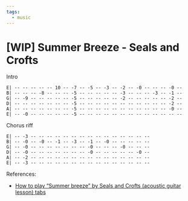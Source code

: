 ```yaml
---
tags:
  - music
---
```


# [WIP] Summer Breeze - Seals and Crofts

Intro<br>
```
E| -- -- -- -- -- 10 -- -7 -- -5 -- -3 -- -2 -- -0 -- -- -- -0 --
B| -- -- -- -8 -- -- -- -5 -- -- -- -- -- -3 -- -- -- -3 -- -1 --
G| -- -9 -- -- -- -- -- -5 -- -- -- -- -- -2 -- -- -- -- -- -2 --
D| -- -- -- -- -- -- -- -5 -- -- -- -- -- -- -- -- -- -- -- -2 --
A| -- -- -- -- -- -- -- -5 -- -- -- -- -- -- -- -- -- -- -- -0 --
E| -- -0 -- -- -- -- -- -5 -- -- -- -- -- -- -- -- -- -- -- -- --
```

Chorus riff<br>
```
E| -- -3 -- -- -- -- -- -- -- -- -- -- -- -- -- -- -- 
B| -- -0 -- -0 -- -1 -- -3 -- -1 -- -0 -- -- -- -- -- 
G| -- -0 -- -- -- -- -- -- -- -0 -- -- -- -0 -- -- -- 
D| -- -0 -- -- -- -- -- -- -- -0 -- -- -- -- -- -0 -- 
A| -- -2 -- -- -- -- -- -- -- -- -- -- -- -- -- -- -- 
E| -- -3 -- -- -- -- -- -- -- -- -- -- -- -- -- -- -- 
```

References:
- [How to play “Summer breeze” by Seals and Crofts (acoustic guitar lesson) tabs](https://www.youtube.com/watch?v=0xLyPh1-qQ0)
